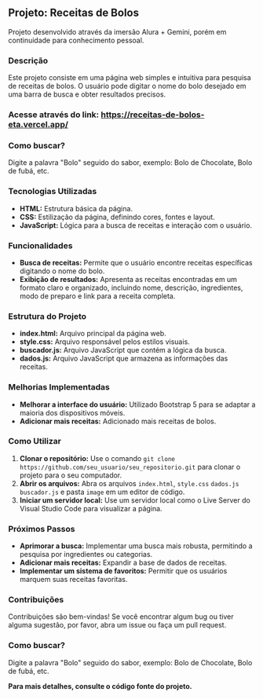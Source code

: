 ## Projeto: Receitas de Bolos
Projeto desenvolvido através da imersão Alura + Gemini, porém em continuidade para conhecimento pessoal.

### Descrição
Este projeto consiste em uma página web simples e intuitiva para pesquisa de receitas de bolos. O usuário pode digitar o nome do bolo desejado em uma barra de busca e obter resultados precisos.
### Acesse através do link: https://receitas-de-bolos-eta.vercel.app/

### Como buscar?
Digite a palavra "Bolo" seguido do sabor, exemplo: Bolo de Chocolate, Bolo de fubá, etc.

### Tecnologias Utilizadas
* **HTML:** Estrutura básica da página.
* **CSS:** Estilização da página, definindo cores, fontes e layout.
* **JavaScript:** Lógica para a busca de receitas e interação com o usuário.

### Funcionalidades
* **Busca de receitas:** Permite que o usuário encontre receitas específicas digitando o nome do bolo.
* **Exibição de resultados:** Apresenta as receitas encontradas em um formato claro e organizado, incluindo nome, descrição, ingredientes, modo de preparo e link para a receita completa.

### Estrutura do Projeto
* **index.html:** Arquivo principal da página web.
* **style.css:** Arquivo responsável pelos estilos visuais.
* **buscador.js:** Arquivo JavaScript que contém a lógica da busca.
* **dados.js:** Arquivo JavaScript que armazena as informações das receitas.

### Melhorias Implementadas
* **Melhorar a interface do usuário:** Utilizado Bootstrap 5 para se adaptar a maioria dos dispositivos móveis.
* **Adicionar mais receitas:** Adicionado mais receitas de bolos.

### Como Utilizar
1. **Clonar o repositório:** Use o comando `git clone https://github.com/seu_usuario/seu_repositorio.git` para clonar o projeto para o seu computador.
2. **Abrir os arquivos:** Abra os arquivos `index.html`, `style.css` `dados.js` `buscador.js` e pasta `image` em um editor de código.
3. **Iniciar um servidor local:** Use um servidor local como o Live Server do Visual Studio Code para visualizar a página.

### Próximos Passos
* **Aprimorar a busca:** Implementar uma busca mais robusta, permitindo a pesquisa por ingredientes ou categorias.
* **Adicionar mais receitas:** Expandir a base de dados de receitas.
* **Implementar um sistema de favoritos:** Permitir que os usuários marquem suas receitas favoritas.

### Contribuições
Contribuições são bem-vindas! Se você encontrar algum bug ou tiver alguma sugestão, por favor, abra um issue ou faça um pull request.

### Como buscar?
Digite a palavra "Bolo" seguido do sabor, exemplo: Bolo de Chocolate, Bolo de fubá, etc.

**Para mais detalhes, consulte o código fonte do projeto.**

